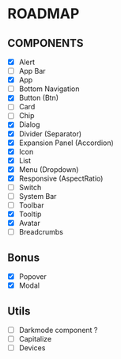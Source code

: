 # ROADMAP

## COMPONENTS

- [x] Alert
- [ ] App Bar
- [x] App
- [ ] Bottom Navigation
- [x] Button (Btn)
- [ ] Card
- [ ] Chip
- [x] Dialog
- [x] Divider (Separator)
- [x] Expansion Panel (Accordion)
- [x] Icon
- [x] List
- [x] Menu (Dropdown)
- [x] Responsive (AspectRatio)
- [ ] Switch
- [ ] System Bar
- [ ] Toolbar
- [x] Tooltip
- [x] Avatar
- [ ] Breadcrumbs

## Bonus

- [x] Popover
- [x] Modal

## Utils

- [ ] Darkmode component ?
- [ ] Capitalize
- [ ] Devices

